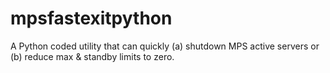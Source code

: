# mpsfastexitpython
A Python coded utility that can quickly (a) shutdown MPS active servers or (b) reduce max &amp; standby limits to zero.
